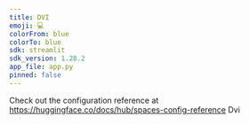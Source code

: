 ```yaml
---
title: DVI
emoji: 💻
colorFrom: blue
colorTo: blue
sdk: streamlit
sdk_version: 1.28.2
app_file: app.py
pinned: false
---
```

Check out the configuration reference at https://huggingface.co/docs/hub/spaces-config-reference
Dvi